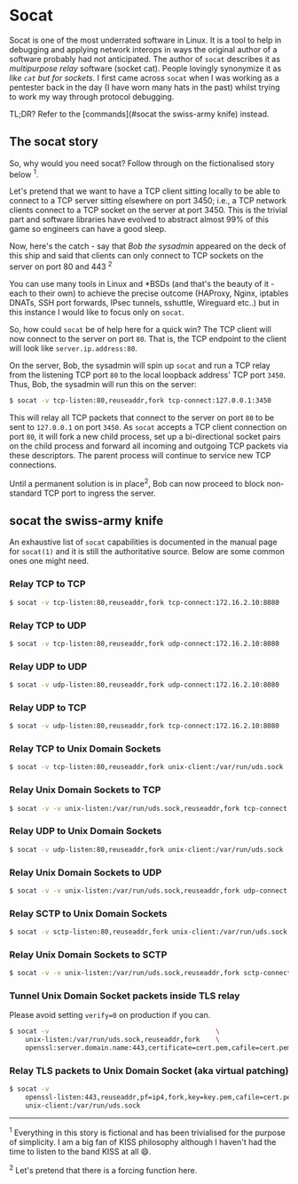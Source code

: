 # Socat

Socat is one of the most underrated software in Linux. It is a tool to help in debugging and applying network 
interops in ways the original author of a software probably had not anticipated. The author of `socat` describes it as
_multipurpose relay_ software (socket cat). People lovingly synonymize it as _like `cat` but for sockets_. I first came 
across `socat` when I was working as a pentester back in the day (I have worn many hats in the past) whilst 
trying to work my way through protocol debugging.
  
TL;DR? Refer to the [commands](#socat the swiss-army knife) instead.

## The socat story

So, why would you need socat? Follow through on the fictionalised story below <sup>1</sup>.

Let's pretend that we want to have a TCP client sitting locally to be able to connect to a TCP server sitting
elsewhere on port 3450; i.e., a TCP network clients connect to a TCP socket on the server at port 3450. 
This is the trivial part and software libraries have evolved to abstract almost 99% of this game so engineers can have
a good sleep.

Now, here's the catch - say that *Bob the sysadmin* appeared on the deck of this ship and said that clients can only connect
to TCP sockets on the server on port 80 and 443 <sup>2</sup>

You can use many tools in Linux and *BSDs (and that's the beauty of it - each to their own) to achieve the precise outcome 
(HAProxy, Nginx, iptables DNATs, SSH port forwards, IPsec tunnels, sshuttle, Wireguard etc..) but in this instance I
would like to focus only on `socat`.

So, how could `socat` be of help here for a quick win? The TCP client will now connect to the server on port `80`. 
That is, the TCP endpoint to the client will look like `server.ip.address:80`.

On the server, Bob, the sysadmin will spin up `socat` and run a TCP relay from the listening TCP port `80` to the local
loopback address' TCP port `3450`. Thus, Bob, the sysadmin will run this on the server:
```bash
$ socat -v tcp-listen:80,reuseaddr,fork tcp-connect:127.0.0.1:3450
```

This will relay all TCP packets that connect to the server on port `80` to be sent to `127.0.0.1` on port `3450`. As
`socat` accepts a TCP client connection on port `80`, it will fork a new child process, set up a bi-directional socket
pairs on the child process and forward all incoming and outgoing TCP packets via these descriptors. The parent process will
continue to service new TCP connections.

Until a permanent solution is in place<sup>2</sup>, Bob can now proceed to block non-standard TCP port to ingress the
server.

## socat the swiss-army knife

An exhaustive list of `socat` capabilities is documented in the manual page for `socat(1)` and it is 
still the authoritative source. Below are some common ones one might need.

### Relay TCP to TCP
```bash
$ socat -v tcp-listen:80,reuseaddr,fork tcp-connect:172.16.2.10:8080
```

### Relay TCP to UDP
```bash
$ socat -v tcp-listen:80,reuseaddr,fork udp-connect:172.16.2.10:8080
```

### Relay UDP to UDP
```bash
$ socat -v udp-listen:80,reuseaddr,fork udp-connect:172.16.2.10:8080
```

### Relay UDP to TCP
```bash
$ socat -v udp-listen:80,reuseaddr,fork tcp-connect:172.16.2.10:8080
```

### Relay TCP to Unix Domain Sockets
```bash
$ socat -v tcp-listen:80,reuseaddr,fork unix-client:/var/run/uds.sock
```

### Relay Unix Domain Sockets to TCP
```bash
$ socat -v -v unix-listen:/var/run/uds.sock,reuseaddr,fork tcp-connect:172.16.2.10:80
```

### Relay UDP to Unix Domain Sockets
```bash
$ socat -v udp-listen:80,reuseaddr,fork unix-client:/var/run/uds.sock
```

### Relay Unix Domain Sockets to UDP
```bash
$ socat -v -v unix-listen:/var/run/uds.sock,reuseaddr,fork udp-connect:172.16.2.10:80
```

### Relay SCTP to Unix Domain Sockets
```bash
$ socat -v sctp-listen:80,reuseaddr,fork unix-client:/var/run/uds.sock
```

### Relay Unix Domain Sockets to SCTP
```bash
$ socat -v -v unix-listen:/var/run/uds.sock,reuseaddr,fork sctp-connect:172.16.2.10:80
```

### Tunnel Unix Domain Socket packets inside TLS relay
Please avoid setting `verify=0` on production if you can.
```bash
$ socat -v                                          \
    unix-listen:/var/run/uds.sock,reuseaddr,fork    \
    openssl:server.domain.name:443,certificate=cert.pem,cafile=cert.pem,verify=1,key=key.pem,commonname=server.domain.name
```

### Relay TLS packets to Unix Domain Socket (aka virtual patching)
```bash
$ socat -v                                                                                             \
    openssl-listen:443,reuseaddr,pf=ip4,fork,key=key.pem,cafile=cert.pem,cert=cert.pem,method=TLS1.2   \
    unix-client:/var/run/uds.sock
```

---

<sup>1</sup> Everything in this story is fictional and has been trivialised for the purpose of simplicity. I am a big
fan of KISS philosophy although I haven't had the time to listen to the band KISS at all :smile:.

<sup>2</sup> Let's pretend that there is a forcing function here.